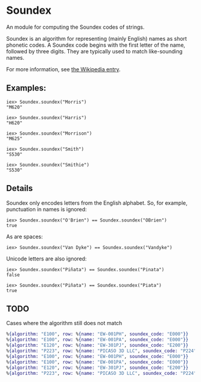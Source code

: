 Soundex
=======

An module for computing the Soundex codes of strings.

Soundex is an algorithm for representing (mainly English) names as short phonetic codes. 
A Soundex code begins with the first letter of the name, followed by three digits.
They are typically used to match like-sounding names.

For more information, see [the Wikipedia entry](http://en.wikipedia.org/wiki/soundex).

## Examples:

    iex> Soundex.soundex("Morris")
    "M620"
    
    iex> Soundex.soundex("Harris")
    "H620"  

    iex> Soundex.soundex("Morrison")
    "M625"

    iex> Soundex.soundex("Smith")
    "S530"

    iex> Soundex.soundex("Smithie")
    "S530"           


## Details

Soundex only encodes letters from the English alphabet. So, for example, 
punctuation in names is ignored:

    iex> Soundex.soundex("O'Brien") == Soundex.soundex("OBrien")
    true

As are spaces:

    iex> Soundex.soundex("Van Dyke") == Soundex.soundex("Vandyke")

Unicode letters are also ignored:

    iex> Soundex.soundex("Piñata") == Soundex.soundex("Pinata")
    false

    iex> Soundex.soundex("Piñata") == Soundex.soundex("Piata")
    true

## TODO
Cases where the algorithm still does not match

```elixir
%{algorithm: "E100", row: %{name: "EW-001PH", soundex_code: "E000"}}
%{algorithm: "E100", row: %{name: "EW-001PA", soundex_code: "E000"}}
%{algorithm: "E120", row: %{name: "EW-301PJ", soundex_code: "E200"}}
%{algorithm: "P223", row: %{name: "PICASO 3D LLC", soundex_code: "P224"}}
%{algorithm: "E100", row: %{name: "EW-001PH", soundex_code: "E000"}}
%{algorithm: "E100", row: %{name: "EW-001PA", soundex_code: "E000"}}
%{algorithm: "E120", row: %{name: "EW-301PJ", soundex_code: "E200"}}
%{algorithm: "P223", row: %{name: "PICASO 3D LLC", soundex_code: "P224"}}
```